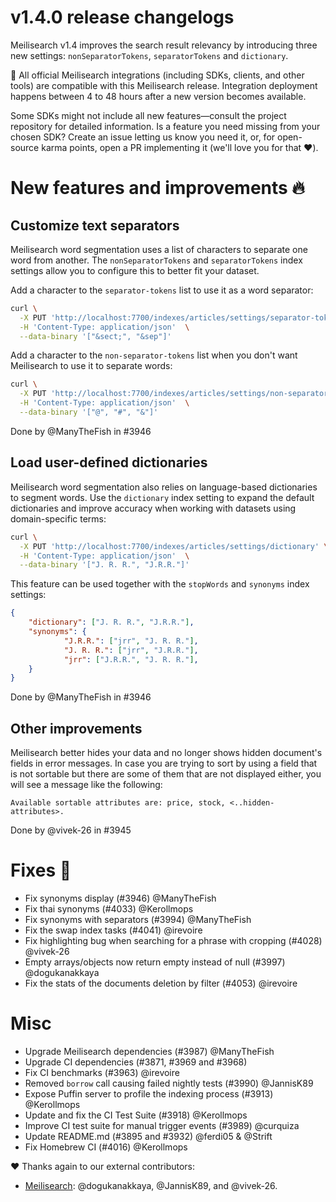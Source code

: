 # v1.4.0 release changelogs

Meilisearch v1.4 improves the search result relevancy by introducing three new settings: `nonSeparatorTokens`, `separatorTokens` and `dictionary`.

<!-- The following lines should ONLY be put in the official release changelogs -->
🧰 All official Meilisearch integrations (including SDKs, clients, and other tools) are compatible with this Meilisearch release. Integration deployment happens between 4 to 48 hours after a new version becomes available.

Some SDKs might not include all new features—consult the project repository for detailed information. Is a feature you need missing from your chosen SDK? Create an issue letting us know you need it, or, for open-source karma points, open a PR implementing it (we'll love you for that ❤️).

# New features and improvements 🔥

## Customize text separators

Meilisearch word segmentation uses a list of characters to separate one word from another. The `nonSeparatorTokens` and `separatorTokens` index settings allow you to configure this to better fit your dataset.

Add a character to the `separator-tokens` list to use it as a word separator:

```bash
curl \
  -X PUT 'http://localhost:7700/indexes/articles/settings/separator-tokens' \
  -H 'Content-Type: application/json'  \
  --data-binary '["&sect;", "&sep"]'
```

Add a character to the `non-separator-tokens` list when you don't want Meilisearch to use it to separate words:

```bash
curl \
  -X PUT 'http://localhost:7700/indexes/articles/settings/non-separator-tokens' \
  -H 'Content-Type: application/json'  \
  --data-binary '["@", "#", "&"]'
```

Done by @ManyTheFish in #3946

## Load user-defined dictionaries

Meilisearch word segmentation also relies on language-based dictionaries to segment words. Use the `dictionary` index setting to expand the default dictionaries and improve accuracy when working with datasets using domain-specific terms:

```bash
curl \
  -X PUT 'http://localhost:7700/indexes/articles/settings/dictionary' \
  -H 'Content-Type: application/json'  \
  --data-binary '["J. R. R.", "J.R.R."]'
```

This feature can be used together with the `stopWords` and `synonyms` index settings:

```json
{
    "dictionary": ["J. R. R.", "J.R.R."],
    "synonyms": {
            "J.R.R.": ["jrr", "J. R. R."],
            "J. R. R.": ["jrr", "J.R.R."],
            "jrr": ["J.R.R.", "J. R. R."],
    }
}
```

Done by @ManyTheFish in #3946

## Other improvements

Meilisearch better hides your data and no longer shows hidden document's fields in error messages. In case you are trying to sort by using a field that is not sortable but there are some of them that are not displayed either, you will see a message like the following:

```
Available sortable attributes are: price, stock, <..hidden-attributes>.
```

Done by @vivek-26 in #3945

# Fixes 🐞

* Fix synonyms display (#3946) @ManyTheFish
* Fix thai synonyms (#4033) @Kerollmops
* Fix synonyms with separators (#3994) @ManyTheFish
* Fix the swap index tasks (#4041) @irevoire
* Fix highlighting bug when searching for a phrase with cropping (#4028) @vivek-26
* Empty arrays/objects now return empty instead of null (#3997) @dogukanakkaya
* Fix the stats of the documents deletion by filter (#4053) @irevoire

# Misc

  * Upgrade Meilisearch dependencies (#3987) @ManyTheFish
  * Upgrade CI dependencies (#3871, #3969 and #3968)
  * Fix CI benchmarks (#3963) @irevoire
  * Removed `borrow` call causing failed nightly tests (#3990) @JannisK89
  * Expose Puffin server to profile the indexing process (#3913) @Kerollmops
  * Update and fix the CI Test Suite (#3918) @Kerollmops
  * Improve CI test suite for manual trigger events (#3989) @curquiza
  * Update README.md (#3895 and #3932) @ferdi05 & @Strift
  * Fix Homebrew CI (#4016) @Kerollmops

❤️ Thanks again to our external contributors:
- [Meilisearch](https://github.com/meilisearch/meilisearch): @dogukanakkaya, @JannisK89, and @vivek-26.
